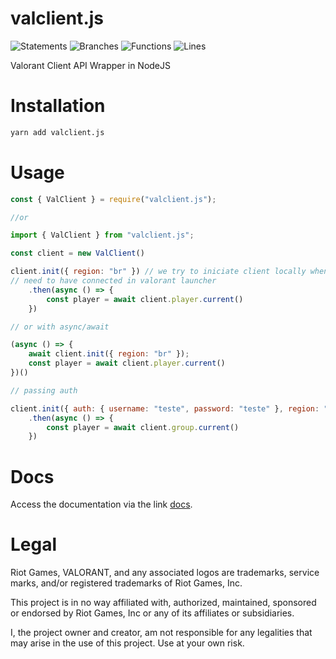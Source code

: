 # valclient.js

![Statements](https://img.shields.io/badge/statements-100%25-brightgreen.svg?style=flat) ![Branches](https://img.shields.io/badge/branches-100%25-brightgreen.svg?style=flat) ![Functions](https://img.shields.io/badge/functions-100%25-brightgreen.svg?style=flat) ![Lines](https://img.shields.io/badge/lines-100%25-brightgreen.svg?style=flat)

Valorant Client API Wrapper in NodeJS

# Installation


```sh
yarn add valclient.js
```

# Usage

```js
const { ValClient } = require("valclient.js");

//or

import { ValClient } from "valclient.js";

const client = new ValClient()

client.init({ region: "br" }) // we try to iniciate client locally when not pass auth
// need to have connected in valorant launcher
    .then(async () => {
        const player = await client.player.current()
    })

// or with async/await

(async () => {
    await client.init({ region: "br" });
    const player = await client.player.current()
})()

// passing auth

client.init({ auth: { username: "teste", password: "teste" }, region: "br" })
    .then(async () => {
        const player = await client.group.current()
    })
```

# Docs

Access the documentation via the link [docs](https://github.com/igorwessel/valclient.js/tree/master/docs).
# Legal

Riot Games, VALORANT, and any associated logos are trademarks, service marks, and/or registered trademarks of Riot Games, Inc.

This project is in no way affiliated with, authorized, maintained, sponsored or endorsed by Riot Games, Inc or any of its affiliates or subsidiaries.

I, the project owner and creator, am not responsible for any legalities that may arise in the use of this project. Use at your own risk.